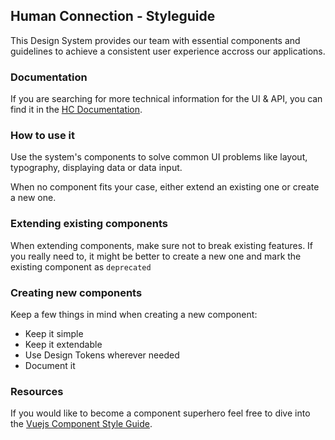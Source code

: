 ## Human Connection - Styleguide

This Design System provides our team with essential components and guidelines to achieve a consistent user experience accross our applications.

### Documentation

If you are searching for more technical information for the UI & API, you can find it in the [HC Documentation](https://docs.human-connection.org/nitro).

### How to use it

Use the system's components to solve common UI problems like layout, typography, displaying data or data input.

When no component fits your case, either extend an existing one or create a new one.

### Extending existing components

When extending components, make sure not to break existing features. If you really need to, it might be better to create a new one and mark the existing component as `deprecated`

### Creating new components

Keep a few things in mind when creating a new component:
* Keep it simple
* Keep it extendable
* Use Design Tokens wherever needed
* Document it

### Resources 

If you would like to become a component superhero feel free to dive into the [Vuejs Component Style Guide](https://pablohpsilva.github.io/vuejs-component-style-guide/#/).
